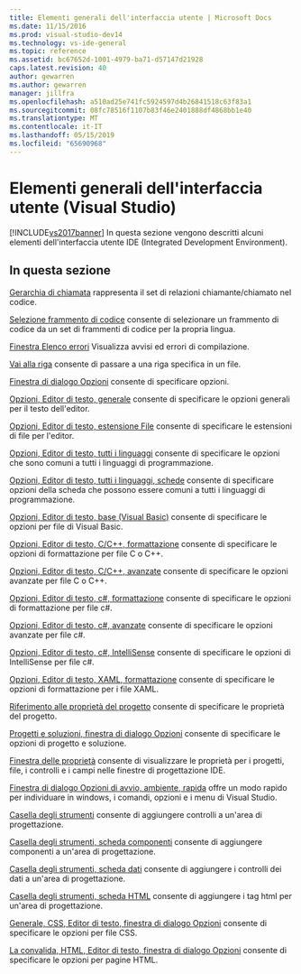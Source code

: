 ```yaml
---
title: Elementi generali dell'interfaccia utente | Microsoft Docs
ms.date: 11/15/2016
ms.prod: visual-studio-dev14
ms.technology: vs-ide-general
ms.topic: reference
ms.assetid: bc67652d-1001-4979-ba71-d57147d21928
caps.latest.revision: 40
author: gewarren
ms.author: gewarren
manager: jillfra
ms.openlocfilehash: a510ad25e741fc5924597d4b26841518c63f83a1
ms.sourcegitcommit: 08fc78516f1107b83f46e2401888df4868bb1e40
ms.translationtype: MT
ms.contentlocale: it-IT
ms.lasthandoff: 05/15/2019
ms.locfileid: "65690968"
---
```

# <a name="general-user-interface-elements-visual-studio"></a>Elementi generali dell'interfaccia utente (Visual Studio)
[!INCLUDE[vs2017banner](../../includes/vs2017banner.md)]
In questa sezione vengono descritti alcuni elementi dell'interfaccia utente IDE (Integrated Development Environment).

## <a name="in-this-section"></a>In questa sezione
 [Gerarchia di chiamata](../../ide/reference/call-hierarchy.md) rappresenta il set di relazioni chiamante/chiamato nel codice.

 [Selezione frammento di codice](../../ide/reference/code-snippet-picker.md) consente di selezionare un frammento di codice da un set di frammenti di codice per la propria lingua.

 [Finestra Elenco errori](../../ide/reference/error-list-window.md) Visualizza avvisi ed errori di compilazione.

 [Vai alla riga](../../ide/reference/go-to-line.md) consente di passare a una riga specifica in un file.

 [Finestra di dialogo Opzioni](../../ide/reference/options-dialog-box-visual-studio.md) consente di specificare opzioni.

 [Opzioni, Editor di testo, generale](../../ide/reference/options-text-editor-general.md) consente di specificare le opzioni generali per il testo dell'editor.

 [Opzioni, Editor di testo, estensione File](../../ide/reference/options-text-editor-file-extension.md) consente di specificare le estensioni di file per l'editor.

 [Opzioni, Editor di testo, tutti i linguaggi](../../ide/reference/options-text-editor-all-languages.md) consente di specificare le opzioni che sono comuni a tutti i linguaggi di programmazione.

 [Opzioni, Editor di testo, tutti i linguaggi, schede](../../ide/reference/options-text-editor-all-languages-tabs.md) consente di specificare opzioni della scheda che possono essere comuni a tutti i linguaggi di programmazione.

 [Opzioni, Editor di testo, base (Visual Basic)](../../ide/reference/options-text-editor-basic-visual-basic.md) consente di specificare le opzioni per file di Visual Basic.

 [Opzioni, Editor di testo, C/C++, formattazione](../../ide/reference/options-text-editor-c-cpp-formatting.md) consente di specificare le opzioni di formattazione per file C o C++.

 [Opzioni, Editor di testo, C/C++, avanzate](../../ide/reference/options-text-editor-c-cpp-advanced.md) consente di specificare le opzioni avanzate per file C o C++.

 [Opzioni, Editor di testo, c#, formattazione](../../ide/reference/options-text-editor-csharp-formatting.md) consente di specificare le opzioni di formattazione per file c#.

 [Opzioni, Editor di testo, c#, avanzate](../../ide/reference/options-text-editor-csharp-advanced.md) consente di specificare le opzioni avanzate per file c#.

 [Opzioni, Editor di testo, c#, IntelliSense](../../ide/reference/options-text-editor-csharp-intellisense.md) consente di specificare le opzioni di IntelliSense per file c#.

 [Opzioni, Editor di testo, XAML, formattazione](../../ide/reference/options-text-editor-xaml-formatting.md) consente di specificare le opzioni di formattazione per i file XAML.

 [Riferimento alle proprietà del progetto](../../ide/reference/project-properties-reference.md) consente di specificare le proprietà del progetto.

 [Progetti e soluzioni, finestra di dialogo Opzioni](../../ide/reference/projects-and-solutions-options-dialog-box.md) consente di specificare le opzioni di progetto e soluzione.

 [Finestra delle proprietà](../../ide/reference/properties-window.md) consente di visualizzare le proprietà per i progetti, file, i controlli e i campi nelle finestre di progettazione IDE.

 [Finestra di dialogo Opzioni di avvio, ambiente, rapida](../../ide/reference/quick-launch-environment-options-dialog-box.md) offre un modo rapido per individuare in windows, i comandi, opzioni e i menu di Visual Studio.

 [Casella degli strumenti](../../ide/reference/toolbox.md) consente di aggiungere controlli a un'area di progettazione.

 [Casella degli strumenti, scheda componenti](../../ide/reference/toolbox-components-tab.md) consente di aggiungere componenti a un'area di progettazione.

 [Casella degli strumenti, scheda dati](../../ide/reference/toolbox-data-tab.md) consente di aggiungere i controlli dei dati a un'area di progettazione.

 [Casella degli strumenti, scheda HTML](../../ide/reference/toolbox-html-tab.md) consente di aggiungere i tag html per un'area di progettazione.

 [Generale, CSS, Editor di testo, finestra di dialogo Opzioni](https://msdn.microsoft.com/library/b33a7617-e69d-4a11-938e-2e218a34a10c) consente di specificare le opzioni per file CSS.

 [La convalida, HTML, Editor di testo, finestra di dialogo Opzioni](https://msdn.microsoft.com/library/9c24ecfe-263e-4bf1-88de-d01be3992863) consente di specificare le opzioni per pagine HTML.